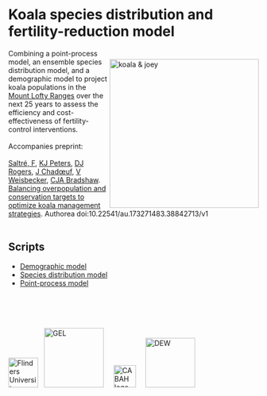# Koala species distribution and fertility-reduction model
<img align="right" src="www/koala.png" alt="koala & joey" width="300" style="margin-top: 20px">
Combining a point-process model, an ensemble species distribution model, and a demographic model to project koala populations in the <a href="https://en.wikipedia.org/wiki/Mount_Lofty_Ranges">Mount Lofty Ranges</a> over the next 25 years to assess the efficiency and cost-effectiveness of fertility-control interventions.<br>
<br>
Accompanies preprint:<br>
<br>
<a href="https://www.flinders.edu.au/people/frederik.saltre">Saltré, F</a>, <a href="https://scholars.uow.edu.au/katharina-peters">KJ Peters</a>, <a href="https://au.linkedin.com/in/dan-rogers-a11b4392">DJ Rogers</a>, <a href="https://www.researchgate.net/profile/Joel-Chadoeuf">J Chadœuf</a>, <a href="https://www.flinders.edu.au/people/vera.weisbecker">V Weisbecker</a>, <a href="https://www.flinders.edu.au/people/corey.bradshaw">CJA Bradshaw</a>. <a href="http://doi.org/10.22541/au.173271483.38842713/v1">Balancing overpopulation and conservation targets to optimize koala management strategies</a>. <em></em>Authorea</em> doi:10.22541/au.173271483.38842713/v1<br>
<br>

## Scripts
- <a href="https://github.com/FredSaltre/Koala_MLR/tree/main/Demographic_model">Demographic model</a>
- <a href="https://github.com/FredSaltre/Koala_MLR/tree/main/Species_Distribution_Model">Species distribution model</a>
- <a href="https://github.com/FredSaltre/Koala_MLR/tree/main/Point_Process_Model">Point-process model</a>
<br>
<br>
<p><a href="https://www.flinders.edu.au"><img align="bottom-left" src="www/Flinders_University_Logo_Stacked_RGB_Master.jpg" alt="Flinders University" width="60" style="margin-top: 20px"></a> &nbsp; <a href="https://globalecologyflinders.com"><img align="bottom-left" src="www/GEL Logo Kaurna New Transp.png" alt="GEL" width="120" style="margin-top: 20px"></a> &nbsp; &nbsp; <a href="https://EpicAustralia.org.au"><img align="bottom-left" src="www/CabahFCL.jpg" alt="CABAH logo" height="45" style="margin-top: 20px"></a> &nbsp; &nbsp; <a href="https://www.environment.sa.gov.au/"><img align="bottom-left" src="www/SADEWlogo.png" alt="DEW" width="100" style="margin-top: 20px"></a></p>


